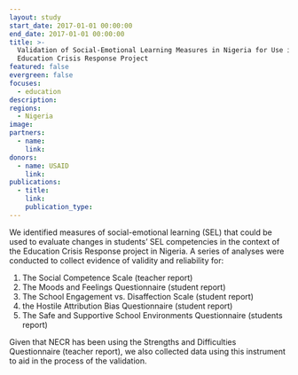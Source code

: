 ```yaml
---
layout: study
start_date: 2017-01-01 00:00:00
end_date: 2017-01-01 00:00:00
title: >-
  Validation of Social-Emotional Learning Measures in Nigeria for Use in the
  Education Crisis Response Project
featured: false
evergreen: false
focuses:
  - education
description:
regions:
  - Nigeria
image:
partners:
  - name:
    link:
donors:
  - name: USAID
    link:
publications:
  - title:
    link:
    publication_type:
---
```


We identified measures of social-emotional learning (SEL) that could be used to evaluate changes in students’ SEL competencies in the context of the Education Crisis Response project in Nigeria. A&nbsp;series of analyses were conducted to collect evidence of validity and reliability for:

1. The Social Competence Scale (teacher report)
2. The Moods and Feelings Questionnaire (student report)
3. The School Engagement vs. Disaffection Scale (student report)
4. the Hostile Attribution Bias Questionnaire (student report)
5. The Safe and Supportive School Environments Questionnaire (students report)

Given that NECR has been using the Strengths and Difficulties Questionnaire (teacher report), we also collected data using this instrument to aid in the process of the validation.